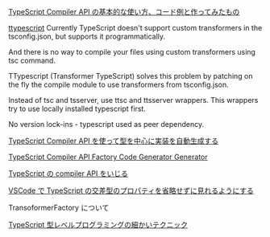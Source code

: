 [ TypeScript Compiler API の基本的な使い方、コード例と作ってみたもの ](https://katashin.info/2018/02/24/221)

[ttypescript](https://github.com/cevek/ttypescript#program)
Currently TypeScript doesn't support custom transformers in the tsconfig.json, but supports it programmatically.

And there is no way to compile your files using custom transformers using tsc command.

TTypescript (Transformer TypeScript) solves this problem by patching on the fly the compile module to use transformers from tsconfig.json.

Instead of tsc and tsserver, use ttsc and ttsserver wrappers. This wrappers try to use locally installed typescript first.

No version lock-ins - typescript used as peer dependency.

[ TypeScript Compiler API を使って型を中心に実装を自動生成する ](https://blog.nnn.dev/entry/2020/12/11/021008)

[ TypeScript Compiler API Factory Code Generator Generator ](https://github.com/dsherret/ts-factory-code-generator-generator)

[ TypeScript の compiler API をいじる ](https://akito0107.hatenablog.com/entry/2018/12/23/020323)

[ VSCode で TypeScript の交差型のプロパティを省略せずに見れるようにする](https://tech.mobilefactory.jp/entry/2021/12/02/000000)

TransoformerFactory について

[TypeScript 型レベルプログラミングの細かいテクニック](https://zenn.dev/suin/scraps/8828d6c915298c)
[]()
[]()
[]()
[]()
[]()
[]()
[]()
[]()
[]()
[]()
[]()
[]()
[]()
[]()
[]()
